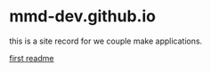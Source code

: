# mmd-dev.github.io

this is a site record for we couple make applications.

[first readme](docs/first-readme)

